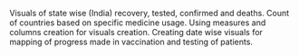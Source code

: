 Visuals of state wise (India) recovery, tested, confirmed and deaths.
Count of countries based on specific medicine usage.
Using measures and columns creation for visuals creation.
Creating date wise visuals for mapping of progress made in vaccination and testing of patients.
